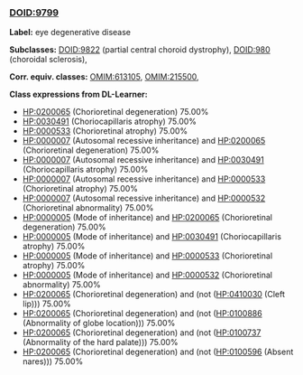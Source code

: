 
### [DOID:9799](http://purl.obolibrary.org/obo/DOID_9799)
**Label:** eye degenerative disease

**Subclasses:** [DOID:9822](http://purl.obolibrary.org/obo/DOID_9822) (partial central choroid dystrophy), [DOID:980](http://purl.obolibrary.org/obo/DOID_980) (choroidal sclerosis), 

**Corr. equiv. classes:** [OMIM:613105](http://purl.obolibrary.org/obo/OMIM_613105), [OMIM:215500](http://purl.obolibrary.org/obo/OMIM_215500), 

**Class expressions from DL-Learner:**

- [HP:0200065](http://purl.obolibrary.org/obo/HP_0200065) (Chorioretinal degeneration) 75.00%
- [HP:0030491](http://purl.obolibrary.org/obo/HP_0030491) (Choriocapillaris atrophy) 75.00%
- [HP:0000533](http://purl.obolibrary.org/obo/HP_0000533) (Chorioretinal atrophy) 75.00%
- [HP:0000007](http://purl.obolibrary.org/obo/HP_0000007) (Autosomal recessive inheritance) and [HP:0200065](http://purl.obolibrary.org/obo/HP_0200065) (Chorioretinal degeneration) 75.00%
- [HP:0000007](http://purl.obolibrary.org/obo/HP_0000007) (Autosomal recessive inheritance) and [HP:0030491](http://purl.obolibrary.org/obo/HP_0030491) (Choriocapillaris atrophy) 75.00%
- [HP:0000007](http://purl.obolibrary.org/obo/HP_0000007) (Autosomal recessive inheritance) and [HP:0000533](http://purl.obolibrary.org/obo/HP_0000533) (Chorioretinal atrophy) 75.00%
- [HP:0000007](http://purl.obolibrary.org/obo/HP_0000007) (Autosomal recessive inheritance) and [HP:0000532](http://purl.obolibrary.org/obo/HP_0000532) (Chorioretinal abnormality) 75.00%
- [HP:0000005](http://purl.obolibrary.org/obo/HP_0000005) (Mode of inheritance) and [HP:0200065](http://purl.obolibrary.org/obo/HP_0200065) (Chorioretinal degeneration) 75.00%
- [HP:0000005](http://purl.obolibrary.org/obo/HP_0000005) (Mode of inheritance) and [HP:0030491](http://purl.obolibrary.org/obo/HP_0030491) (Choriocapillaris atrophy) 75.00%
- [HP:0000005](http://purl.obolibrary.org/obo/HP_0000005) (Mode of inheritance) and [HP:0000533](http://purl.obolibrary.org/obo/HP_0000533) (Chorioretinal atrophy) 75.00%
- [HP:0000005](http://purl.obolibrary.org/obo/HP_0000005) (Mode of inheritance) and [HP:0000532](http://purl.obolibrary.org/obo/HP_0000532) (Chorioretinal abnormality) 75.00%
- [HP:0200065](http://purl.obolibrary.org/obo/HP_0200065) (Chorioretinal degeneration) and (not ([HP:0410030](http://purl.obolibrary.org/obo/HP_0410030) (Cleft lip))) 75.00%
- [HP:0200065](http://purl.obolibrary.org/obo/HP_0200065) (Chorioretinal degeneration) and (not ([HP:0100886](http://purl.obolibrary.org/obo/HP_0100886) (Abnormality of globe location))) 75.00%
- [HP:0200065](http://purl.obolibrary.org/obo/HP_0200065) (Chorioretinal degeneration) and (not ([HP:0100737](http://purl.obolibrary.org/obo/HP_0100737) (Abnormality of the hard palate))) 75.00%
- [HP:0200065](http://purl.obolibrary.org/obo/HP_0200065) (Chorioretinal degeneration) and (not ([HP:0100596](http://purl.obolibrary.org/obo/HP_0100596) (Absent nares))) 75.00%


